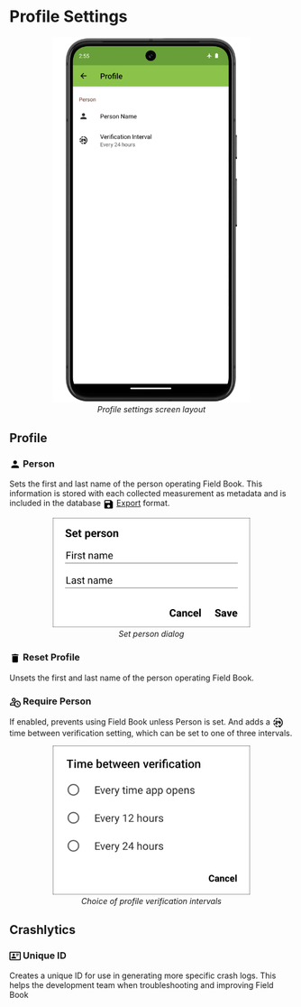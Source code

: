 Profile Settings
================

<figure align="center" class="image">
  <img src="/_static/images/settings/profile/settings_profile_framed.png" width="350px"> 
  <figcaption><i>Profile settings screen
layout</i></figcaption> 
</figure>

Profile
-------

### <img ref="person" style="vertical-align: middle;" src="/_static/icons/settings/profile/account.png" width="20px"> Person

Sets the first and last name of the person operating Field Book. This
information is stored with each collected measurement as metadata and is
included in the database
<a href="export.md"><img style="vertical-align: middle;" src="/_static/icons/home/save.png" width="20px"></a> [Export](export.md) format.

<figure align="center" class="image">
  <img src="/_static/images/settings/profile/settings_profile_set_person.png" width="350px"> 
  <figcaption><i>Set person dialog</i></figcaption> 
</figure>

### <img ref="reset" style="vertical-align: middle;" src="/_static/icons/settings/profile/delete.png" width="20px"> Reset Profile

Unsets the first and last name of the person operating Field Book.

### <img ref="verify" style="vertical-align: middle;" src="/_static/icons/settings/profile/account-clock-outline.png" width="20px"> Require Person

If enabled, prevents using Field Book unless Person is set. And adds a <img ref="interval" style="vertical-align: middle;" src="/_static/icons/settings/profile/hours-24.png" width="20px">
time between verification setting, which can be set to one of three
intervals.

<figure align="center" class="image">
  <img src="/_static/images/settings/profile/settings_profile_verification_times.png" width="350px"> 
  <figcaption><i>Choice of profile verification
intervals</i></figcaption> 
</figure>

Crashlytics
-----------

### <img ref="id" style="vertical-align: middle;" src="/_static/icons/settings/profile/card-account-details-outline.png" width="20px"> Unique ID

Creates a unique ID for use in generating more specific crash logs. This
helps the development team when troubleshooting and improving Field Book
